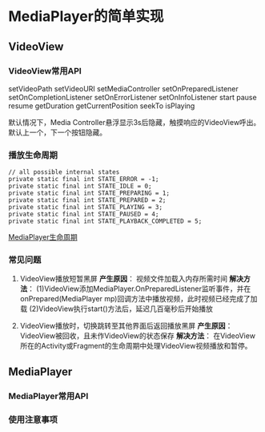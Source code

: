 # MediaPlayer的简单实现
## VideoView
### VideoView常用API
setVideoPath
setVideoURI
setMediaController
setOnPreparedListener
setOnCompletionListener
setOnErrorListener
setOnInfoListener
start
pause
resume
getDuration
getCurrentPosition
seekTo
isPlaying

默认情况下，Media Controller悬浮显示3s后隐藏，触摸响应的VideoView呼出。默认上一个，下一个按钮隐藏。

### 播放生命周期
```
// all possible internal states
private static final int STATE_ERROR = -1;
private static final int STATE_IDLE = 0;
private static final int STATE_PREPARING = 1;
private static final int STATE_PREPARED = 2;
private static final int STATE_PLAYING = 3;
private static final int STATE_PAUSED = 4;
private static final int STATE_PLAYBACK_COMPLETED = 5;
```
[MediaPlayer生命周期](https://developer.android.com/images/mediaplayer_state_diagram.gif)

### 常见问题
1. VideoView播放短暂黑屏
**产生原因**：
视频文件加载入内存所需时间
**解决方法**：
(1)VideoView添加MediaPlayer.OnPreparedListener监听事件，并在onPrepared(MediaPlayer mp)回调方法中播放视频，此时视频已经完成了加载
(2)VideoView执行start()方法后，延迟几百毫秒后开始播放

2. VideoView播放时，切换跳转至其他界面后返回播放黑屏
**产生原因**：
VideoView被回收，且未作VideoView的状态保存
**解决方法**：
在VideoView所在的Activity或Fragment的生命周期中处理VideoView视频播放和暂停。

## MediaPlayer
### MediaPlayer常用API

### 使用注意事项